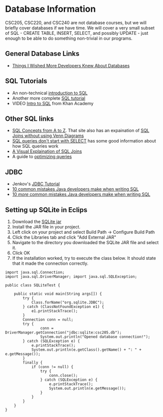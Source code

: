 # Database Information

CSC205, CSC220, and CSC240 are not database courses, but we will briefly cover databases if we have time.  We will cover a very small subset of SQL - CREATE TABLE, INSERT, SELECT, and possibly UPDATE - just enough to be able to do something non-trivial in our programs.

## General Database Links

- [Things I Wished More Developers Knew About Databases](https://medium.com/@rakyll/things-i-wished-more-developers-knew-about-databases-2d0178464f78)

## SQL Tutorials

- An non-technical [introduction to SQL](https://blog.hubspot.com/marketing/sql-tutorial-introduction#sm.0014w0gpa13h5f0aqar1fdz1qni3h)
- Another more complete [SQL tutorial](http://www.sqltutorial.org/)
- VIDEO [Intro to SQL](https://www.khanacademy.org/computing/computer-programming/sql/sql-basics/v/welcome-to-sql) from Khan Academy

## Other SQL links

- [SQL Concepts from A to Z](https://www.helenanderson.co.nz/sql-concepts-from-a-to-z/).  That site also has an expaination of [SQL Joins without using Venn Diagrams](https://www.helenanderson.co.nz/sql-joins-venn-diagrams/)
- [SQL queries don't start with SELECT](https://jvns.ca/blog/2019/10/03/sql-queries-don-t-start-with-select/) has some good information about how SQL queries work
- [A Visual Explaination of SQL Joins](https://blog.codinghorror.com/a-visual-explanation-of-sql-joins/)
- A guide to [optimizing queries](https://towardsdatascience.com/learning-sql-201-optimizing-queries-regardless-of-platform-918a3af9c8b1)

## JDBC

- Jenkov's [JDBC Tutorial](http://tutorials.jenkov.com/jdbc/index.html)
- [10 common mistakes Java developers make when writing SQL](https://blog.jooq.org/2013/07/30/10-common-mistakes-java-developers-make-when-writing-sql/)
- [10 *more* common mistakes Java developers make when writing SQL](https://blog.jooq.org/2013/08/12/10-more-common-mistakes-java-developers-make-when-writing-sql/)

## Setting up SQLite in Eclips

1. Download the [SQLite jar](https://github.com/xerial/sqlite-jdbc/releases)
2. Install the JAR file in your project.
3. Left click on your project and select Build Path -> Configure Build Path
4. Click the Libraries tab and click "Add External JAR"
5. Navigate to the directory you downloaded the SQLite JAR file and select it.
6. Click OK
7. If the installation worked, try to execute the class below.  It should state that it made the connection correctly.  

```(Java)
import java.sql.Connection;
import java.sql.DriverManager; import java.sql.SQLException;

public class SQLiteTest {

    public static void main(String args[]) {
        try {
            Class.forName("org.sqlite.JDBC");
        } catch (ClassNotFoundException e1) {
            e1.printStackTrace();
        }
        Connection conn = null;
        try {
                conn = DriverManager.getConnection("jdbc:sqlite:csc205.db");
                System.out.println("Opened database connection!");
        } catch (SQLException e) {
            e.printStackTrace();
            System.out.println(e.getClass().getName() + ": " + e.getMessage());
        }
        finally {
            if (conn != null) {
                try {
                    conn.close();
                } catch (SQLException e) {
                    e.printStackTrace();
                    System.out.println(e.getMessage());
                }
            }
        }
    }
}
```
